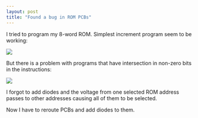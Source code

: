 ```yaml
---
layout: post
title: "Found a bug in ROM PCBs"
---
```



I tried to program my 8-word ROM.
Simplest increment program seem to be working:

[![](http://img.youtube.com/vi/BQ2KYB1ZIaA/0.jpg)](https://www.youtube.com/watch?v=BQ2KYB1ZIaA)

But there is a problem with programs that have intersection in non-zero bits in the instructions:

![](/Relay/Photos/Bug_Memory.jpg)

I forgot to add diodes and the voltage from one selected ROM address passes to other addresses
causing all of them to be selected.

Now I have to reroute PCBs and add diodes to them.

